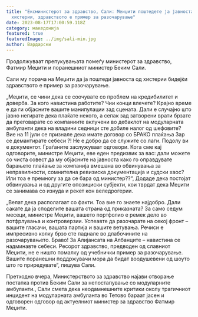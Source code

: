 ```yaml
---
title: "Ексминистерот за здравство, Сали: Меиџити поштедете ја јавноста од
  хистерии, здравството е пример за разочарување"
date: 2023-08-17T17:00:59.118Z
category: македонија
featured: true
featuredImage: ../img/sali-min.jpg
author: Вардарски
---
```

<!--StartFragment-->

Продолжуваат препукувањата помеѓу министерот за здравство, Фатмир Меџити и поранешниот министер Беким Сали.

<!--StartFragment-->

Сали му порача на Меџити да ја поштеди јавноста од хистерии бидејќи здравството е пример за разочарување.

„Меџити, се чини дека се соочувате со проблем на кредибилитет и доверба. За кого навистина работите? Чии конци влечете? Крајно време е да ги објасните вашите манипулации зад сцената. Дали е случајно што јавно негирате дека плаќате некого, а сепак зад затворени врати брзате да преговарате со компаниите вклучени во дебаклот на модуларната амбуланти дека на владини седници сте добиле налог од шефовите? Вие на 11 јули се признале дека имате договор со БРАКО плаќања Зар се демантирате себеси ?! Не е добро да се служите со лаги. Подолу ви е документот. Граѓаните заслужуваат одговори. Кога сме кај одговорите, министре Меџити, еве еден предизвик за вас: дали можете со чиста совест да му објасните на јавноста како го оправдувате барањето плаќање за компанија вмешана во обвинувања за неправилности, сомнителна ревизиска документација и судски хаос? Или тоа е премногу за да се бара од министер??“, Додаде дека постојат обвинувања и од другите опозициски субјекти, кои тврдат дека Меџити се занимава со изнуда и рекет кон веледрогерии.

„Велат дека располагаат со факти. Тоа вие го знаете најдобро. Дали сакате да ја споделите вашата страна од приказната? За само седум месеци, министре Меџити, вашето портфолио е ремек дело во потфрлувања и контроверзии. Успеавте да разочарате на секој фронт – вашите гласачи, вашата партија и вашите ветувања. Речиси е импресивно колку брзо сте паднале во длабочините на разочарувањето. Браво! За Алијансата на Албанците – навистина се надминавте себеси. Ресорот здравство, предводен од славниот Меџити, не е ништо помалку од учебнички пример за разочарување. Вашите поранешни поддржувачи мора да бидат воодушевени од шоуто што го приредувате“, пишува Сали.

Претходно вчера, Министерството за здравство најави отворање постапка против Беким Сали за непостапување со модуларните амбуланти., Сали смета дека неодамнешните критики околу трагичниот инцидент на модуларната амбуланта во Тетово бараат јасен и одговорен одговор од актуелниот министер за здравство Фатмир Меџити.

<!--EndFragment-->

<!--EndFragment-->